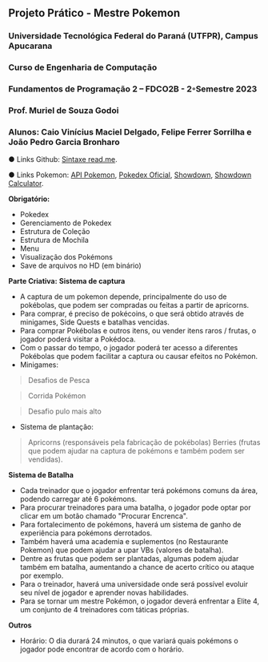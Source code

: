## Projeto Prático - Mestre Pokemon
### Universidade Tecnológica Federal do Paraná (UTFPR), Campus Apucarana
### Curso de Engenharia de Computação
### Fundamentos de Programação 2 – FDCO2B - 2◦Semestre 2023
### Prof. Muriel de Souza Godoi
### Alunos: Caio Vinícius Maciel Delgado, Felipe Ferrer Sorrilha e João Pedro Garcia Bronharo

● Links Github: [Sintaxe read.me](https://docs.github.com/pt/get-started/writing-on-github/getting-started-with-writing-and-formatting-on-github/basic-writing-and-formatting-syntax).

● Links Pokemon: [API Pokemon](https://pokeapi.co/), [Pokedex Oficial](https://www.pokemon.com/br/pokedex/), [Showdown](https://pokemonshowdown.com/), [Showdown Calculator](https://calc.pokemonshowdown.com/).

**Obrigatório:**
+ Pokedex
+ Gerenciamento de Pokedex
+ Estrutura de Coleção
+ Estrutura de Mochila
+ Menu
+ Visualização dos Pokémons
+ Save de arquivos no HD (em binário)

**Parte Criativa:**
**Sistema de captura**
+ A captura de um pokemon depende, principalmente do uso de pokébolas, que podem ser compradas ou feitas a partir de apricorns.
+ Para comprar, é preciso de pokécoins, o que será obtido através de minigames, Side Quests e batalhas vencidas.
+ Para comprar Pokébolas e outros itens, ou vender itens raros / frutas, o jogador poderá visitar a Pokédoca.
+ Com o passar do tempo, o jogador poderá ter acesso a diferentes Pokébolas que podem facilitar a captura ou causar efeitos no Pokémon.
+ Minigames:
> Desafios de Pesca

> Corrida Pokémon

> Desafio pulo mais alto

+ Sistema de plantação:
> Apricorns (responsáveis pela fabricação de pokébolas)
> Berries (frutas que podem ajudar na captura de pokémons e também podem ser vendidas).

**Sistema de Batalha**
+ Cada treinador que o jogador enfrentar terá pokémons comuns da área, podendo carregar até 6 pokémons.
+ Para procurar treinadores para uma batalha, o jogador pode optar por clicar em um botão chamado "Procurar Encrenca".
+ Para fortalecimento de pokémons, haverá um sistema de ganho de experiência para pokémons derrotados.
+ Também haverá uma academia e suplementos (no Restaurante Pokemon) que podem ajudar a upar VBs (valores de batalha).
+ Dentre as frutas que podem ser plantadas, algumas podem ajudar também em batalha, aumentando a chance de acerto crítico ou ataque por exemplo.
+ Para o treinador, haverá uma universidade onde será possível evoluir seu nível de jogador e aprender novas habilidades.
+ Para se tornar um mestre Pokémon, o jogador deverá enfrentar a Elite 4, um conjunto de 4 treinadores com táticas próprias.

**Outros**
+ Horário: O dia durará 24 minutos, o que variará quais pokémons o jogador pode encontrar de acordo com o horário.

